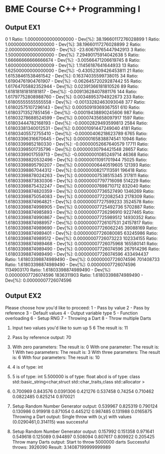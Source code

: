 # BME Course C++ Programming I

## Output EX1 ##

  0
  1		           Ratio: 1.00000000000000000 - Dev[%]: 38.19660117276028899
  1		           Ratio: 1.00000000000000000 - Dev[%]: 38.19660117276028899
  2		           Ratio: 2.00000000000000000 - Dev[%]: -23.60679765447942913
  3		           Ratio: 1.50000000000000000 - Dev[%]: 7.29490175914042638
  5		           Ratio: 1.66666666666666674 - Dev[%]: -3.00566471206619745
  8		           Ratio: 1.60000000000000009 - Dev[%]: 1.11456187641644933
  13		         Ratio: 1.62500000000000000 - Dev[%]: -0.43052309426453811
  21		         Ratio: 1.61538461538461542 - Dev[%]: 0.16374035599738015
  34		         Ratio: 1.61904761904761907 - Dev[%]: -0.06264572029287442
  55		         Ratio: 1.61764705882352944 - Dev[%]: 0.02391366181810526
  89		         Ratio: 1.61818181818181817 - Dev[%]: -0.00913628407881176
  144		         Ratio: 1.61797752808988760 - Dev[%]: 0.00348953794922673
  233		         Ratio: 1.61805555555555558 - Dev[%]: -0.00133282463093048
  377		         Ratio: 1.61802575107296143 - Dev[%]: 0.00050919369367551
  610		         Ratio: 1.61803713527851456 - Dev[%]: -0.00019438890245606
  987		         Ratio: 1.61803278688524599 - Dev[%]: 0.00007435658097917
  1597		       Ratio: 1.61803444782168193 - Dev[%]: -0.00002829493599813
  2584		       Ratio: 1.61803381340012531 - Dev[%]: 0.00001091447249040
  4181		       Ratio: 1.61803405572755410 - Dev[%]: -0.00000406218623789
  6765		       Ratio: 1.61803396316670645 - Dev[%]: 0.00000165838874541
  10946		       Ratio: 1.61803399852180330 - Dev[%]: -0.00000052667640579
  17711		       Ratio: 1.61803398501735796 - Dev[%]: 0.00000030794421548
  28657		       Ratio: 1.61803399017559713 - Dev[%]: -0.00000001085249714
  46368		       Ratio: 1.61803398820532496 - Dev[%]: 0.00000011091701944
  75025		       Ratio: 1.61803398895790207 - Dev[%]: 0.00000006440519605
  121393		     Ratio: 1.61803398867044312 - Dev[%]: 0.00000008217113591
  196418		     Ratio: 1.61803398878024263 - Dev[%]: 0.00000007538515345
  317811		     Ratio: 1.61803398873830306 - Dev[%]: 0.00000007797716098
  514229		     Ratio: 1.61803398875432247 - Dev[%]: 0.00000007698710712
  832040		     Ratio: 1.61803398874820359 - Dev[%]: 0.00000007736527490
  1346269		     Ratio: 1.61803398875054083 - Dev[%]: 0.00000007722082543
  2178309		     Ratio: 1.61803398874964821 - Dev[%]: 0.00000007727599233
  3524578		     Ratio: 1.61803398874998905 - Dev[%]: 0.00000007725492736
  5702887		     Ratio: 1.61803398874985893 - Dev[%]: 0.00000007726296910
  9227465		     Ratio: 1.61803398874990867 - Dev[%]: 0.00000007725989512
  14930352		   Ratio: 1.61803398874988957 - Dev[%]: 0.00000007726107531
  24157817		   Ratio: 1.61803398874989690 - Dev[%]: 0.00000007726062245
  39088169		   Ratio: 1.61803398874989401 - Dev[%]: 0.00000007726080085
  63245986		   Ratio: 1.61803398874989512 - Dev[%]: 0.00000007726073223
  102334155		   Ratio: 1.61803398874989468 - Dev[%]: 0.00000007726075968
  165580141		   Ratio: 1.61803398874989490 - Dev[%]: 0.00000007726074596
  267914296		   Ratio: 1.61803398874989490 - Dev[%]: 0.00000007726074596
  433494437		   Ratio: 1.61803398874989490 - Dev[%]: 0.00000007726074596
  701408733		   Ratio: 1.61803398874989490 - Dev[%]: 0.00000007726074596
  1134903170		 Ratio: 1.61803398874989490 - Dev[%]: 0.00000007726074596
  1836311903		 Ratio: 1.61803398874989490 - Dev[%]: 0.00000007726074596 
  
  ## Output EX2 ##
  
  Please choose how you'd like to proceed:
1 - Pass by value
2 - Pass by reference
3 - Default values
4 - Output variable type
5 - Function overloading
6 - Setup RNG
7 - Throwing a Dart
8 - Throw multiple Darts

  1) Input two values you'd like to sum up
     5
     6
     The result is: 11
     
  2) Pass by reference output: 70
  
  3) With zero parameters:
     The result is: 0
     With one parameter:
     The result is: 1
     With two parameters:
     The result is: 3
     With three parameters:
     The result is: 6
     With four parameters:
     The result is: 10
     
  4) 4 is of type: int
     
  5) 5 is of type: int
     5.500000 is of type: float
     abcd is of type: class std::basic_string<char,struct std::char_traits<char>,class std::allocator<char> >
  
  6) 0.700969
     0.843576
     0.0391306
     0.421276
     0.537458
     0.74254
     0.710462
     0.0822485
     0.825214
     0.970021
  
  7) Setup Random Number Generator output:
     0.539967
     0.825319
     0.790124
     0.130986
     0.919918
     0.871054
     0.445212
     0.987485
     0.131988
     0.0165875
     Throwing a Dart output:
     Single throw with (x,y) with values (0.0290461,0.314115) was successful
     
  8) Setup Random Number Generator output:
     0.157992
     0.151358
     0.971641
     0.549618
     0.125089
     0.944897
     0.508094
     0.807617
     0.809922
     0.205425
     Throw many Darts output:
     Start to throw 5000000 darts
     Successful throws: 3926090
     Result: 3.14087199999999989
  
